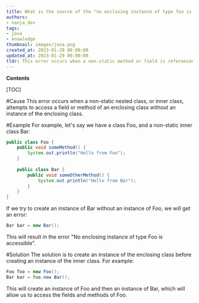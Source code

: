 ```yaml
---
title: What is the source of the "no enclosing instance of type foo is accessible" error, and how can it be resolved?
authors:
- nanja_dev
tags:
- java
- knowledge
thumbnail: images/java.png
created_at: 2023-01-29 00:00:00
updated_at: 2023-01-29 00:00:00
tldr: This error occurs when a non-static method or field is referenced from a static context, and can be fixed by making the method or field static.
---
```


**Contents**

[TOC]

#Cause 
This error occurs when a non-static nested class, or inner class, attempts to access a field or method of an enclosing class without an instance of the enclosing class. 

#Example
For example, let's say we have a class Foo, and a non-static inner class Bar:

```java
public class Foo {
    public void someMethod() {
        System.out.println("Hello from Foo");
    }
    
    public class Bar {
        public void someOtherMethod() {
            System.out.println("Hello from Bar");
        }
    }
}
```

If we try to create an instance of Bar without an instance of Foo, we will get an error:

```java
Bar bar = new Bar();
```

This will result in the error "No enclosing instance of type Foo is accessible".

#Solution
The solution is to create an instance of the enclosing class before creating an instance of the inner class. For example:

```java
Foo foo = new Foo();
Bar bar = foo.new Bar();
```

This will create an instance of Foo and then an instance of Bar, which will allow us to access the fields and methods of Foo.
